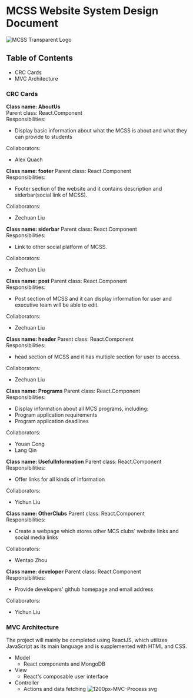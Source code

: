 # MCSS Website System Design Document

![MCSS Transparent Logo](https://user-images.githubusercontent.com/56453666/107679203-441cbf80-6c6a-11eb-8573-5f18d0b20ba1.png)


## Table of Contents
- CRC Cards
- MVC Architecture


### CRC Cards
**Class name: AboutUs**  
Parent class: React.Component  
Responsibilities:  
- Display basic information about what the MCSS is about and what they can provide to students

Collaborators:  
- Alex Quach


**Class name: footer** 
Parent class: React.Component  
Responsibilities:  
- Footer section of the website and it contains description and siderbar(social link of MCSS).

Collaborators:  
- Zechuan Liu 

**Class name: siderbar** 
Parent class: React.Component  
Responsibilities:  
- Link to other social platform of MCSS.

Collaborators:  
- Zechuan Liu 

**Class name: post** 
Parent class: React.Component  
Responsibilities:  
- Post section of MCSS and it can display information for user and executive team will be able to edit.

Collaborators:  
- Zechuan Liu 

**Class name: header** 
Parent class: React.Component  
Responsibilities:  
- head section of MCSS and it has multiple section for user to access.

Collaborators:  
- Zechuan Liu 

**Class name: Programs** 
Parent class: React.Component  
Responsibilities:  
- Display information about all MCS programs, including:
- Program application requirements
- Program application deadlines

Collaborators:
- Youan Cong
- Lang Qin

**Class name: UsefulInformation** 
Parent class: React.Component  
Responsibilities:  
- Offer links for all kinds of information

Collaborators:
- Yichun Liu

**Class name: OtherClubs** 
Parent class: React.Component  
Responsibilities:  
- Create a webpage which stores other MCS clubs' website links and social media links

Collaborators:
- Wentao Zhou

**Class name: developer** 
Parent class: React.Component  
Responsibilities:  
- Provide developers' github homepage and email address

Collaborators:
- Yichun Liu

### MVC Architecture
The project will mainly be completed using ReactJS, which utilizes JavaScript as its main language and is supplemented with HTML and CSS.
- Model
  - React components and MongoDB
- View
  - React's composable user interface
- Controller
  - Actions and data fetching
![1200px-MVC-Process svg](https://user-images.githubusercontent.com/56453666/107681990-c8bd0d00-6c6d-11eb-9e65-aa186ee81944.png)

